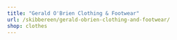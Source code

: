 ```yaml
---
title: "Gerald O'Brien Clothing & Footwear"
url: /skibbereen/gerald-obrien-clothing-and-footwear/
shop: clothes
---
```

